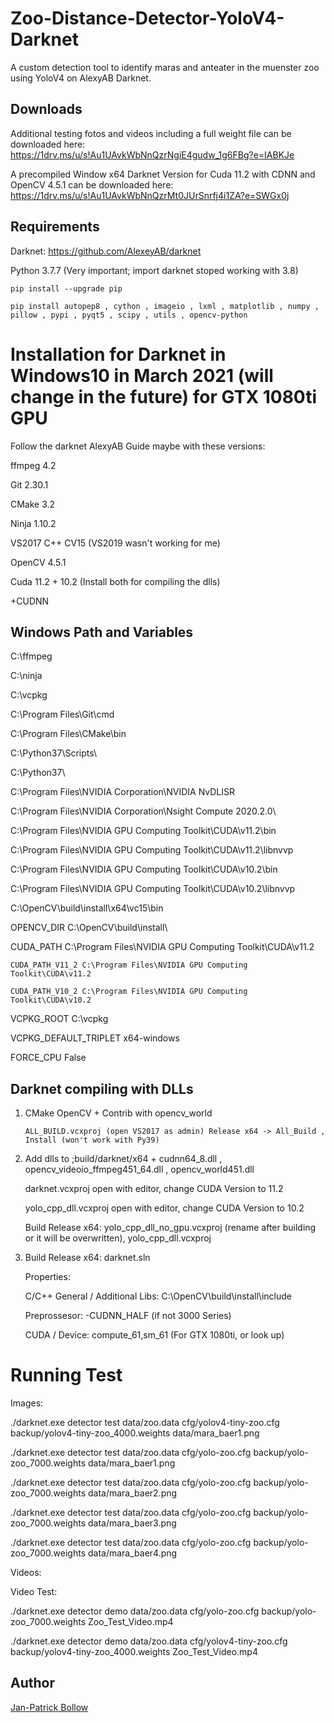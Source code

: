 # Zoo-Distance-Detector-YoloV4-Darknet
A custom detection tool to identify maras and anteater in the muenster zoo using YoloV4 on AlexyAB Darknet.

## Downloads
Additional testing fotos and videos including a full weight file can be downloaded here: https://1drv.ms/u/s!Au1UAvkWbNnQzrNgiE4gudw_1g6FBg?e=IABKJe

A precompiled Window x64 Darknet Version for Cuda 11.2 with CDNN and OpenCV 4.5.1 can be downloaded here: https://1drv.ms/u/s!Au1UAvkWbNnQzrMt0JUrSnrfj4i1ZA?e=SWGx0j



## Requirements

Darknet: https://github.com/AlexeyAB/darknet

Python 3.7.7 (Very important; import darknet stoped working with 3.8)

    pip install --upgrade pip
    
    pip install autopep8 , cython , imageio , lxml , matplotlib , numpy , pillow , pypi , pyqt5 , scipy , utils , opencv-python    



# Installation for Darknet in Windows10 in March 2021 (will change in the future) for GTX 1080ti GPU

Follow the darknet AlexyAB Guide maybe with these versions:

  ffmpeg 4.2
  
  Git 2.30.1
  
  CMake 3.2
  
  Ninja 1.10.2
  
  VS2017 C++ CV15 (VS2019 wasn't working for me)
  
  OpenCV 4.5.1
  
  Cuda 11.2 + 10.2 (Install both for compiling the dlls)
  
  +CUDNN
  


## Windows Path and Variables

C:\ffmpeg

C:\ninja

C:\vcpkg

C:\Program Files\Git\cmd

C:\Program Files\CMake\bin


C:\Python37\Scripts\

C:\Python37\



C:\Program Files\NVIDIA Corporation\NVIDIA NvDLISR

C:\Program Files\NVIDIA Corporation\Nsight Compute 2020.2.0\

C:\Program Files\NVIDIA GPU Computing Toolkit\CUDA\v11.2\bin

C:\Program Files\NVIDIA GPU Computing Toolkit\CUDA\v11.2\libnvvp

C:\Program Files\NVIDIA GPU Computing Toolkit\CUDA\v10.2\bin

C:\Program Files\NVIDIA GPU Computing Toolkit\CUDA\v10.2\libnvvp


C:\OpenCV\build\install\x64\vc15\bin


OPENCV_DIR C:\OpenCV\build\install\


CUDA_PATH C:\Program Files\NVIDIA GPU Computing Toolkit\CUDA\v11.2

	CUDA_PATH_V11_2 C:\Program Files\NVIDIA GPU Computing Toolkit\CUDA\v11.2
	
	CUDA_PATH_V10_2 C:\Program Files\NVIDIA GPU Computing Toolkit\CUDA\v10.2
	
	
VCPKG_ROOT C:\vcpkg

VCPKG_DEFAULT_TRIPLET x64-windows


FORCE_CPU False




## Darknet compiling with DLLs

1.  CMake OpenCV + Contrib with opencv_world

	    ALL_BUILD.vcxproj (open VS2017 as admin) Release x64 -> All_Build , Install (won't work with Py39)
	
2.  Add dlls to ;build/darknet/x64 + cudnn64_8.dll , opencv_videoio_ffmpeg451_64.dll , opencv_world451.dll	
	
	  darknet.vcxproj open with editor, change CUDA Version to 11.2
	  
    yolo_cpp_dll.vcxproj open with editor, change CUDA Version to 10.2
    
    Build Release x64: yolo_cpp_dll_no_gpu.vcxproj (rename after building or it will be overwritten), yolo_cpp_dll.vcxproj	
    

3.  Build Release x64: darknet.sln

    Properties: 
    
      C/C++ General / Additional Libs: C:\OpenCV\build\install\include
      
      Preprossesor: -CUDNN_HALF (if not 3000 Series)
      
      CUDA / Device: compute_61,sm_61 (For GTX 1080ti, or look up)
      
      
      
  
# Running Test

Images:

./darknet.exe detector test data/zoo.data cfg/yolov4-tiny-zoo.cfg backup/yolov4-tiny-zoo_4000.weights data/mara_baer1.png

./darknet.exe detector test data/zoo.data cfg/yolo-zoo.cfg backup/yolo-zoo_7000.weights data/mara_baer1.png

./darknet.exe detector test data/zoo.data cfg/yolo-zoo.cfg backup/yolo-zoo_7000.weights data/mara_baer2.png

./darknet.exe detector test data/zoo.data cfg/yolo-zoo.cfg backup/yolo-zoo_7000.weights data/mara_baer3.png

./darknet.exe detector test data/zoo.data cfg/yolo-zoo.cfg backup/yolo-zoo_7000.weights data/mara_baer4.png


Videos:

Video Test:

./darknet.exe detector demo data/zoo.data cfg/yolo-zoo.cfg backup/yolo-zoo_7000.weights Zoo_Test_Video.mp4

./darknet.exe detector demo data/zoo.data cfg/yolov4-tiny-zoo.cfg backup/yolov4-tiny-zoo_4000.weights Zoo_Test_Video.mp4




## Author

[Jan-Patrick Bollow](https://github.com/JBollow)

